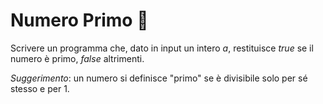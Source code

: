# Numero Primo 🛴

Scrivere un programma che, dato in input un intero _a_, restituisce _true_ se il numero è primo, _false_ altrimenti.

_Suggerimento_: un numero si definisce "primo" se è divisibile solo per sé stesso e per 1.